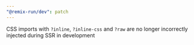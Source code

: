 ```yaml
---
"@remix-run/dev": patch
---
```


CSS imports with `?inline`, `?inline-css` and `?raw` are no longer incorrectly injected during SSR in development
